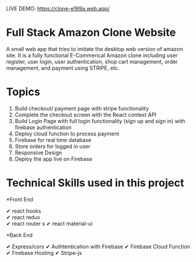 LIVE DEMO: https://clone-e199a.web.app/
# Full Stack Amazon Clone Website
A small web app that tries to imitate the desktop web version of amazon site. It is a fully functional E-Commerical Amazon clone including user register, user login, user authentication, shop cart management, order management, and payment using STRIPE, etc.



# Topics
1. Build checkout/ payment page with stripe functionality
2. Complete the checkout screen with the React context API
3. Build Login Page with full login functionality (sign up and sign in) with firebase authentication
4. Deploy cloud function to process payment
5. Firebase for real time database
6. Store orders for logged in user
7. Responsive Design
8. Deploy the app live on Firebase

# Technical Skills used in this project
*Front End	

✔ react hooks	
✔ react redux	
✔ react router	s
✔ react material-ui	

*Back End

✔ Express/cors
✔ Authtentication with Firebase
✔ Firebase Cloud Function
✔ Firebase Hosting
✔ Stripe-js

